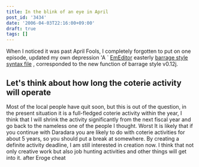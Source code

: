 ```yaml
---
title: In the blink of an eye in April
post_id: '3434'
date: '2006-04-03T22:16:00+09:00'
draft: true
tags: []
---
```


When I noticed it was past April Fools, I completely forgotten to put on one episode, updated my own depression 'A ` [EmEditor](/emeditor-danmakufu) easterly [barrage style syntax file](/emeditor-danmakufu) , corresponded to the new function of barrage style v0.12j.

## Let's think about how long the coterie activity will operate

Most of the local people have quit soon, but this is out of the question, in the present situation it is a full-fledged coterie activity within the year, I think that I will shrink the activity significantly from the next fiscal year and go back to the nameless one of the people I thought. Worst It is likely that if you continue with Daradara you are likely to do with coterie activities for about 5 years, so you should put a break at somewhere. By creating a definite activity deadline, I am still interested in creation now. I think that not only creative work but also job hunting activities and other things will get into it. after Eroge cheat
